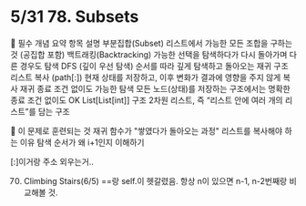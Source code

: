 # 5/31 78. Subsets

🧠 필수 개념 요약
항목	설명
부분집합(Subset)	리스트에서 가능한 모든 조합을 구하는 것 (공집합 포함)
백트래킹(Backtracking)	가능한 선택을 탐색하다가 다시 돌아가며 다른 경우도 탐색
DFS (깊이 우선 탐색)	순서를 따라 깊게 탐색하고 돌아오는 재귀 구조
리스트 복사 (path[:])	현재 상태를 저장하고, 이후 변화가 결과에 영향을 주지 않게 복사
재귀 종료 조건 없이도 가능한 탐색	모든 노드(상태)를 저장하는 구조에서는 명확한 종료 조건 없이도 OK
List[List[int]] 구조	2차원 리스트, 즉 “리스트 안에 여러 개의 리스트”를 담는 구조

📌 이 문제로 훈련되는 것
재귀 함수가 "쌓였다가 돌아오는 과정"
리스트를 복사해야 하는 이유
탐색 순서가 왜 i+1인지 이해하기

[:]이거랑 주소 외우는거..

70. Climbing Stairs(6/5)
==랑 self.이 헷갈렸음. 항상 n이 있으면 n-1, n-2번째랑 비교해볼 것.